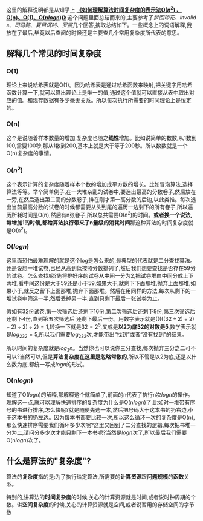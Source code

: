 这里的解释说明都是从知乎上 **[《如何理解算法时间复杂度的表示法O($n^2$) 、O(n)、O(1)、O(n$logn$))》](https://www.zhihu.com/question/21387264)** 这个问题里面总结而来的,主要参考了*梦回琼花*、*invalid s*、*司马懿*、*夏目沉吟*、*罗宸*几个回答,摘取总结如下。一些概念上的词语解释,我放在了最后,毕竟以后查阅的时候还是主要查几个常用复杂度所代表的意思。


## 解释几个常见的时间复杂度
### O(1)
理论上来说哈希表就是O(1)。因为哈希表是通过哈希函数来映射,把关键字用哈希函数计算一下,就可以算出理论上是唯一的值,通过这个值就可以直接从表中取出对应的值。和现存数据有多少毫无关系。所以每次执行所需要的时间理论上是恒定的。

### O(n)
这个是说随着样本数量的增加,复杂度也随之**线性**增加。比如说简单的数数,从1数到100,需要100秒,那从1数到200,基本上就是大于等于200秒。所以数数就是一个O(n)复杂度的事情。

### O($n^2$)
这个表示计算的复杂度随着样本个数的增加成平方数的增长。比如冒泡算法,选择算法等等。举个简单例子,在一大堆杂乱的试卷中,要选出最高的分数卷子,然后放在一旁,在然后选出第二高的分数卷子,排在刚才第一高分数的后边,以此类推。每次选出当前最高分数的试卷的时候都需要从头到尾的遍历一边剩下的所有卷子,所以遍历所耗时间是O(n),然后有n张卷子,所以总共需要O($n^2$)的时间。**或者换一个说法,每增加1的时候,都给算法执行带来了n量级的消耗时间**那这种算法的时间复杂度就是O($n^2$)。

### O($logn$)
这里面恐怕最难理解的就是这个log是怎么来的,最典型的代表就是二分查找算法。还是设想一堆试卷,已经从高到低按照分数排列了,然后我们想要查找是否存在59分的试卷。怎么查找呢?先将排好序的试卷从中间一分为2,把试卷堆由中间分成上下两堆,看中间这份是大于59还是小于59,如果大于,就剩下下面那堆,抛弃上面那堆,如果小于,就反之留下上面那堆,抛弃下面那堆。然后在用同样的方法,每次从剩下的一堆试卷中筛选一半,然后丢掉另一半,直到只剩下最后一张试卷为止。
    
假如有32份试卷,第一次筛选后还剩下16份,第二次筛选后还剩下8份,第三次筛选后还剩下4份,直到第五次筛选后 还剩下最后一份。用数字表示就是$(((((32 \div 2) \div 2) \div 2) \div 2) \div 2) = 1$,转换一下就是$32 =2^5$,又或是**以2为底32的对数是5**,数学表示就是$log_232=5$,所以我们需要$log_232$次,才能带出“找到”或者“没有找到”的结果。
    
所以时间的复杂度就是$log_2n$。当然你也可以说你三分查找,每次抛弃三分之二可不可以?当然可以,但是**算法复杂度在这里是忽略常数的**,所以不管是以2为底,还是以什么数为底,都统一写成$logn$的形式。

### O(n$logn$)
知道了O($logn$)的解释,那解释这个就简单了,前面的n代表了执行n次$logn$的操作。理解这一点,就可以理解快速排序的复杂度为什么是O(n$logn$)了,比如对一堆带有序号的书进行排序,怎么快呢?就是随便先选一本,然后把号码大于这本书的扔右边,小于这本书的扔左边。因为每本书都要比较一次,所以这么循环一次的复杂度是O(n),那么快速排序需要我们循环多少次呢?这里又回到了二分查找的逻辑,每次把书堆一分为二,请问分多少次才能只剩下一本书呢?当然是$logn$次了,所以最后我们需要O(n$logn$)次了。

## 什么是算法的"复杂度"?
算法的**复杂度**指的是:为了执行给定算法,所需要的**计算资源**跟**问题规模**的**函数**关系。
    
特别的,讲算法的**时间复杂度**的时候,关心的计算资源就是时间,或者说时钟周期的个数。讲**空间复杂度**的时候,关心的计算资源就是空间,或者说暂用的存储空间的字节数
